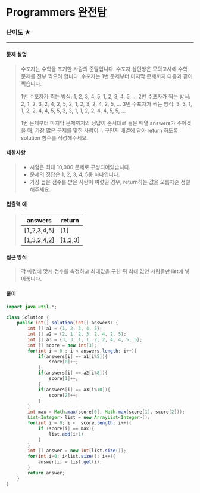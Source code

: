 # Programmers [완전탐](https://school.programmers.co.kr/learn/courses/30/lessons/42840)

### 난이도 ★

---

#### 문제 설명

> 수포자는 수학을 포기한 사람의 준말입니다. 수포자 삼인방은 모의고사에 수학 문제를 전부 찍으려 합니다. 수포자는 1번 문제부터 마지막 문제까지 다음과 같이 찍습니다.
>
> 1번 수포자가 찍는 방식: 1, 2, 3, 4, 5, 1, 2, 3, 4, 5, ...
> 2번 수포자가 찍는 방식: 2, 1, 2, 3, 2, 4, 2, 5, 2, 1, 2, 3, 2, 4, 2, 5, ...
> 3번 수포자가 찍는 방식: 3, 3, 1, 1, 2, 2, 4, 4, 5, 5, 3, 3, 1, 1, 2, 2, 4, 4, 5, 5, ...
>
> 1번 문제부터 마지막 문제까지의 정답이 순서대로 들은 배열 answers가 주어졌을 때, 가장 많은 문제를 맞힌 사람이 누구인지 배열에 담아 return 하도록 solution 함수를 작성해주세요.



#### 제한사항

>- 시험은 최대 10,000 문제로 구성되어있습니다.
>- 문제의 정답은 1, 2, 3, 4, 5중 하나입니다.
>- 가장 높은 점수를 받은 사람이 여럿일 경우, return하는 값을 오름차순 정렬해주세요.



#### 입출력 예

> | answers     | return  |
> | ----------- | ------- |
> | [1,2,3,4,5] | [1]     |
> | [1,3,2,4,2] | [1,2,3] |



#### 접근 방식

> 각 마킹에 맞게 점수를 측정하고 최대값을 구한 뒤 최대 값인 사람들만 list에 넣어줍니다.

#### 풀이

```java
import java.util.*;

class Solution {
    public int[] solution(int[] answers) {
        int [] a1 = {1, 2, 3, 4, 5};
        int [] a2 = {2, 1, 2, 3, 2, 4, 2, 5};
        int [] a3 = {3, 3, 1, 1, 2, 2, 4, 4, 5, 5};
        int [] score = new int[3];
        for(int i = 0 ; i < answers.length; i++){
            if(answers[i] == a1[i%5]){
                score[0]++;
            }
            if(answers[i] == a2[i%8]){
                score[1]++;
            }
            if(answers[i] == a3[i%10]){
                score[2]++;
            }
        }
        int max = Math.max(score[0], Math.max(score[1], score[2]));
        List<Integer> list = new ArrayList<Integer>();
        for(int i = 0; i <  score.length; i++){
            if (score[i] == max){
                list.add(i+1);
            }
        }
        int [] answer = new int[list.size()];
        for(int i=0; i<list.size(); i++){
            answer[i] = list.get(i);
        }
        return answer;
    }
}
```


